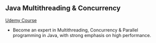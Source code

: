 ## Java Multithreading & Concurrency
[Udemy Course](https://www.udemy.com/course/java-multithreading-concurrency-performance-optimization/)
- Become an expert in Multithreading, Concurrency & Parallel programming in Java, with strong emphasis on high performance.